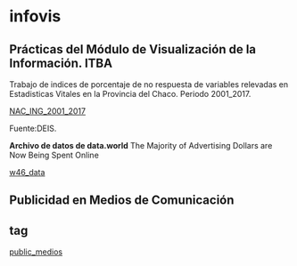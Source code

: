 # infovis

## Prácticas del Módulo de Visualización de la Información. ITBA

Trabajo de indices de porcentaje de no respuesta de variables relevadas en Estadisticas Vitales en la Provincia del Chaco.
Periodo 2001_2017.


[NAC_ING_2001_2017](https://cdlezana.github.io/infovis/Nac_NR_2001.html)

Fuente:DEIS.

**Archivo de datos de data.world**
The Majority of Advertising Dollars are Now Being Spent Online

[w46_data](https://cdlezana.github.io/infovis/w46_data.tsv)


## Publicidad en Medios de Comunicación <h2> tag
[public_medios](https:/cdlezana./github.io/infovis/public_medios.html)

